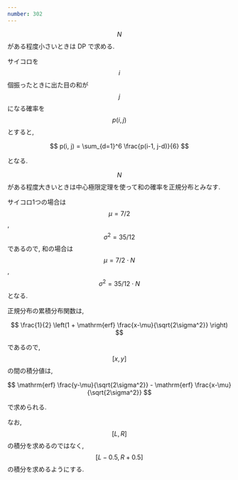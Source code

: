 ```yaml
---
number: 302
---
```

$$ N $$ がある程度小さいときは DP で求める.

サイコロを $$ i $$ 個振ったときに出た目の和が $$ j $$ になる確率を $$ p(i, j) $$ とすると,

$$
p(i, j) = \sum_{d=1}^6 \frac{p(i-1, j-d)}{6}
$$

となる.

$$ N $$ がある程度大きいときは中心極限定理を使って和の確率を正規分布とみなす.

サイコロ1つの場合は $$ \mu = 7/2 $$, $$ \sigma^2 = 35/12 $$ であるので, 和の場合は $$ \mu = 7/2 \cdot N $$, $$ \sigma^2 = 35/12 \cdot N $$ となる.

正規分布の累積分布関数は,

$$
\frac{1}{2} \left(1 + \mathrm{erf} \frac{x-\mu}{\sqrt{2\sigma^2}} \right)
$$

であるので, $$ [x, y] $$ の間の積分値は,

$$
\mathrm{erf} \frac{y-\mu}{\sqrt{2\sigma^2}} - \mathrm{erf} \frac{x-\mu}{\sqrt{2\sigma^2}}
$$

で求められる.

なお, $$ [L, R] $$ の積分を求めるのではなく, $$ [L-0.5, R+0.5] $$ の積分を求めるようにする.
